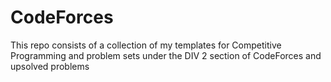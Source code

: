 # CodeForces
This repo consists of a collection of my templates for Competitive Programming and problem sets under the DIV 2 section of CodeForces and upsolved problems
